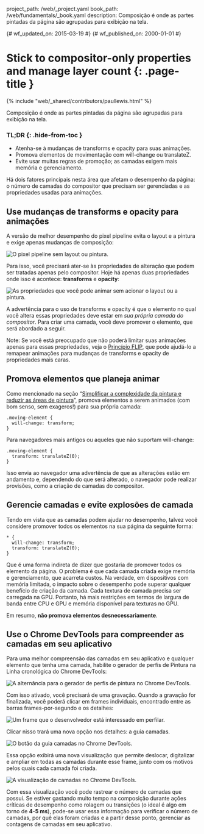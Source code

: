 project_path: /web/_project.yaml
book_path: /web/fundamentals/_book.yaml
description: Composição é onde as partes pintadas da página são agrupadas para exibição na tela.


{# wf_updated_on: 2015-03-19 #}
{# wf_published_on: 2000-01-01 #}

# Stick to compositor-only properties and manage layer count {: .page-title }

{% include "web/_shared/contributors/paullewis.html" %}


Composição é onde as partes pintadas da página são agrupadas para exibição na tela.

### TL;DR {: .hide-from-toc }
- Atenha-se à mudanças de transforms e opacity para suas animações.
- Promova elementos de movimentação com will-change ou translateZ.
- Evite usar muitas regras de promoção; as camadas exigem mais memória e gerenciamento.


Há dois fatores principais nesta área que afetam o desempenho da página: o número de camadas do compositor que precisam ser gerenciadas e as propriedades usadas para animações.

## Use mudanças de transforms e opacity para animações
A versão de melhor desempenho do pixel pipeline evita o layout e a pintura e exige apenas mudanças de composição:

<img src="images/stick-to-compositor-only-properties-and-manage-layer-count/frame-no-layout-paint.jpg"  alt="O pixel pipeline sem layout ou pintura.">

Para isso, você precisará ater-se às propriedades de alteração que podem ser tratadas apenas pelo compositor. Hoje há apenas duas propriedades onde isso é acontece: **transforms** e **opacity**:

<img src="images/stick-to-compositor-only-properties-and-manage-layer-count/safe-properties.jpg"  alt="As propriedades que você pode animar sem acionar o layout ou a pintura.">

A advertência para o uso de transforms e opacity é que o elemento no qual você altera essas propriedades deve estar em _sua própria camada do compositor_. Para criar uma camada, você deve promover o elemento, que será abordado a seguir.

Note: Se você está preocupado que não poderá limitar suas animações apenas para essas propriedades, veja o <a href='http://aerotwist.com/blog/flip-your-animations'>Princípio FLIP</a>, que pode ajudá-lo a remapear animações para mudanças de transforms e opacity de propriedades mais caras.

## Promova elementos que planeja animar

Como mencionado na seção “[Simplificar a complexidade da pintura e reduzir as áreas de pintura](simplify-paint-complexity-and-reduce-paint-areas)”, promova elementos a serem animados (com bom senso, sem exageros!) para sua própria camada:


    .moving-element {
      will-change: transform;
    }
    

Para navegadores mais antigos ou aqueles que não suportam will-change:


    .moving-element {
      transform: translateZ(0);
    }
    

Isso envia ao navegador uma advertência de que as alterações estão em andamento e, dependendo do que será alterado, o navegador pode realizar provisões, como a criação de camadas do compositor.

## Gerencie camadas e evite explosões de camada

Tendo em vista que as camadas podem ajudar no desempenho, talvez você considere promover todos os elementos na sua página da seguinte forma:


    * {
      will-change: transform;
      transform: translateZ(0);
    }
    

Que é uma forma indireta de dizer que gostaria de promover todos os elemento da página. O problema é que cada camada criada exige memória e gerenciamento, que acarreta custos. Na verdade, em dispositivos com memória limitada, o impacto sobre o desempenho pode superar qualquer benefício de criação da camada. Cada textura de camada precisa ser carregada na GPU. Portanto, há mais restrições em termos de largura de banda entre CPU e GPU e memória disponível para texturas no GPU.

Em resumo, **não promova elementos desnecessariamente**.

## Use o Chrome DevTools para compreender as camadas em seu aplicativo

Para uma melhor compreensão das camadas em seu aplicativo e qualquer elemento que tenha uma camada, habilite o gerador de perfis de Pintura na Linha cronológica do Chrome DevTools:

<img src="images/stick-to-compositor-only-properties-and-manage-layer-count/paint-profiler.jpg"  alt="A alternância para o gerador de perfis de pintura no Chrome DevTools.">

Com isso ativado, você precisará de uma gravação. Quando a gravação for finalizada, você poderá clicar em frames individuais, encontrado entre as barras frames-por-segundo e os detalhes:

<img src="images/stick-to-compositor-only-properties-and-manage-layer-count/frame-of-interest.jpg"  alt="Um frame que o desenvolvedor está interessado em perfilar.">

Clicar nisso trará uma nova opção nos detalhes: a guia camadas.

<img src="images/stick-to-compositor-only-properties-and-manage-layer-count/layer-tab.jpg"  alt="O botão da guia camadas no Chrome DevTools.">

Essa opção exibirá uma nova visualização que permite deslocar, digitalizar e ampliar em todas as camadas durante esse frame, junto com os motivos pelos quais cada camada foi criada.

<img src="images/stick-to-compositor-only-properties-and-manage-layer-count/layer-view.jpg"  alt="A visualização de camadas no Chrome DevTools.">

Com essa visualização você pode rastrear o número de camadas que possui. Se estiver gastando muito tempo na composição durante ações críticas de desempenho como rolagem ou transições (o ideal é algo em torno de **4-5 ms**), pode-se usar essa informação para verificar o número de camadas, por quê elas foram criadas e a partir desse ponto, gerenciar as contagens de camadas em seu aplicativo.


